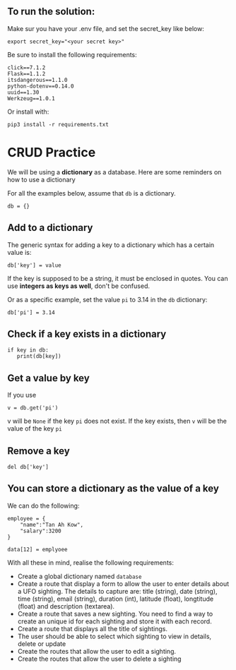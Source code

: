 ## To run the solution:

Make sur you have your .env file, and set the secret_key like below:

```
export secret_key="<your secret key>"
```

Be sure to install the following requirements:
```
click==7.1.2
Flask==1.1.2
itsdangerous==1.1.0
python-dotenv==0.14.0
uuid==1.30
Werkzeug==1.0.1
```

Or install with:

```
pip3 install -r requirements.txt
```


# CRUD Practice

We will be using a **dictionary** as a database. Here are some reminders on how to use a dictionary

For all the examples below, assume that `db` is a dictionary.

```
db = {}
```

## Add to a dictionary

The generic syntax for adding a key to a dictionary which has a certain value is:
```
db['key'] = value
```

If the key is supposed to be a string, it must be enclosed in quotes. You can use **integers as keys as well**, don't be confused.

Or as a specific example, set the value `pi` to 3.14 in the `db` dictionary:

```
db['pi'] = 3.14
```

## Check if a key exists in a dictionary

```
if key in db: 
   print(db[key])
```

## Get a value by key
If you use 

```
v = db.get('pi')
```

v will be `None` if the key `pi` does not exist. If the key exists, then `v` will be the value of the key `pi`

## Remove a key
```
del db['key']
```

## You can store a dictionary as the value of a key
We can do the following:

```
employee = {
    "name":"Tan Ah Kow",
    "salary":3200
}

data[12] = emplyoee
```

With all these in mind, realise the following requirements:

* Create a global dictionary named `database`
* Create a route that display a form to allow the user to enter details about a UFO sighting. The details to capture are: title (string), date (string), time (string), email (string),
duration (int), latitude (float), longtitude (float) and description (textarea).
* Create a route that saves a new sighting. You need to find a way to create an unique id for each sighting and store it with each record.
* Create a route that displays all the title of sightings.
* The user should be able to select which sighting to view in details, delete or update
* Create the routes that allow the user to edit a sighting.
* Create the routes that allow the user to delete a sighting